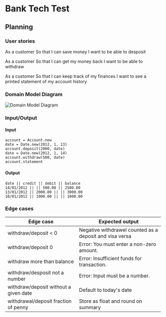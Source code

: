 # Bank Tech Test

## Planning

### User stories

As a customer
So that I can save money
I want to be able to desposit

As a customer
So that I can get my money back
I want to be able to withdraw

As a customer
So that I can keep track of my finances
I want to see a printed statement of my account history

### Domain Model Diagram

![Domain Model Diagram](https://i.imgur.com/peHaEJb.png)

### Input/Output

#### Input
```
account = Account.new
date = Date.new(2012, 1, 13)
account.deposit(2000, date)
date = Date.new(2012, 1, 14)
account.withdraw(500, date)
account.statement
```

#### Output

```
date || credit || debit || balance
14/01/2012 || || 500.00 || 2500.00
13/01/2012 || 2000.00 || || 3000.00
10/01/2012 || 1000.00 || || 1000.00
```

### Edge cases

| Edge case | Expected output |
|-----------|-----------------|
| withdraw/deposit < 0 | Negative withdrawel counted as a deposit and visa versa|
| withdraw/deposit 0 | Error: You must enter a non-zero amount.|
| withdraw more than balance | Error: Insufficient funds for transaction.| 
| withdraw/desposit not a number | Error: Input must be a number. |
| withdraw/deposit without a given date | Default to today's date |
| withdrawal/deposit fraction of penny | Store as float and round on summary |